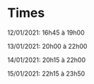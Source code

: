 # Times

12/01/2021: 16h45 à 19h00

13/01/2021: 20h00 à 22h00

14/01/2021: 20h15 à 22h00

15/01/2021: 22h15 à 23h50
